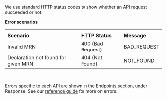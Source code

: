 We use standard HTTP status codes to show whether an API request succeeded or not.

**Error scenarios**

<table>
  <tr><td></td><td></td><td></td></tr>
  <tr>
    <td><strong>Scenario</strong></td>
    <td><strong>HTTP Status</strong></td>
    <td><strong>Message</strong></td>
  </tr>
  <tr>
    <td>Invalid MRN</td>
    <td>400 (Bad Request)</td>
    <td>BAD_REQUEST</td>
  </tr>
  <tr>
    <td>Declaration not found for given MRN</td>
    <td>404 (Not Found)</td>
    <td>NOT_FOUND</td>
  </tr>
</table>
<br>

Errors specific to each API are shown in the Endpoints section, under Response. 
See our [reference guide](/api-documentation/docs/reference-guide#errors) for more on errors.

